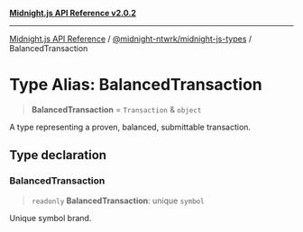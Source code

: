 [**Midnight.js API Reference v2.0.2**](../../../README.md)

***

[Midnight.js API Reference](../../../packages.md) / [@midnight-ntwrk/midnight-js-types](../README.md) / BalancedTransaction

# Type Alias: BalancedTransaction

> **BalancedTransaction** = `Transaction` & `object`

A type representing a proven, balanced, submittable transaction.

## Type declaration

### BalancedTransaction

> `readonly` **BalancedTransaction**: unique `symbol`

Unique symbol brand.
